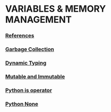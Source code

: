# VARIABLES & MEMORY MANAGEMENT
### [References](https://github.com/themusharraf/Python-memory-managment/blob/master/references.py)
### [Garbage Collection](https://github.com/themusharraf/Python-memory-managment/blob/master/garbage_c.py)
### [Dynamic Typing](https://github.com/themusharraf/Python-memory-managment/blob/master/dynamic_type.py)
### [Mutable and Immutable]()
### [Python is operator](https://github.com/themusharraf/Python-memory-managment/blob/master/is_operator.py)
### [Python None]()



